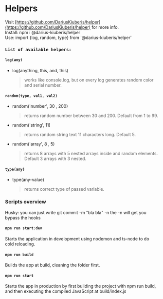 # Helpers

Visit [https://github.com/DariusKiuberis/helper](https://github.com/DariusKiuberis/helper) for more info.<br>
Install: npm i @darius-kiuberis/helper <br>
Use: import {log, random, type} from '@darius-kiuberis/helper'

### `List of available helpers:`

#### `log(any)`

- log(anything, this, and, this)<br>
  > works like console.log, but on every log generates random color and serial number.

#### `random(type, val1, val2)`

- random('number', 30 , 200)<br>
  > returns random number between 30 and 200. Default from 1 to 99.
- random('string', 11)<br>

  > returns random string text 11 characters long. Default 5.

- random('array', 8 , 5)<br>
  > returns 8 arrays with 5 nested arrays inside and random elements. Default 3 arrays with 3 nested.

#### `type(any)`

- type(any-value)<br>
  > returns correct type of passed variable.




### Scripts overview

Husky:  you can just write git commit -m "bla bla" -n
the -n will get you bypass the hooks

#### `npm run start:dev`
Starts the application in development using nodemon and ts-node to do cold reloading.

#### `npm run build`
Builds the app at build, cleaning the folder first.

#### `npm run start`

Starts the app in production by first building the project with npm run build,
and then executing the compiled JavaScript at build/index.js
